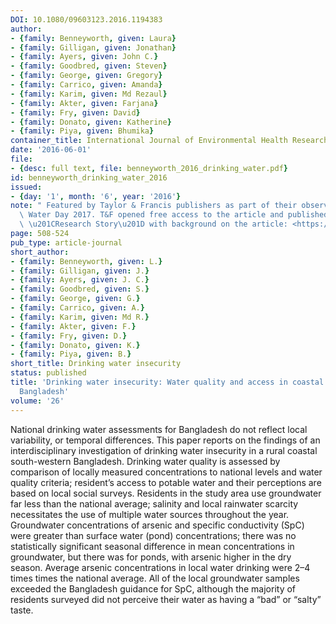 ```yaml
---
DOI: 10.1080/09603123.2016.1194383
author:
- {family: Benneyworth, given: Laura}
- {family: Gilligan, given: Jonathan}
- {family: Ayers, given: John C.}
- {family: Goodbred, given: Steven}
- {family: George, given: Gregory}
- {family: Carrico, given: Amanda}
- {family: Karim, given: Md Rezaul}
- {family: Akter, given: Farjana}
- {family: Fry, given: David}
- {family: Donato, given: Katherine}
- {family: Piya, given: Bhumika}
container_title: International Journal of Environmental Health Research
date: '2016-06-01'
file:
- {desc: full text, file: benneyworth_2016_drinking_water.pdf}
id: benneyworth_drinking_water_2016
issued:
- {day: '1', month: '6', year: '2016'}
note: " Featured by Taylor & Francis publishers as part of their observance of World\
  \ Water Day 2017. T&F opened free access to the article and published an accompanying\
  \ \u201CResearch Story\u201D with background on the article: <https://explore.tandfonline.com/page/gen/world-water-day-2017>."
page: 508-524
pub_type: article-journal
short_author:
- {family: Benneyworth, given: L.}
- {family: Gilligan, given: J.}
- {family: Ayers, given: J. C.}
- {family: Goodbred, given: S.}
- {family: George, given: G.}
- {family: Carrico, given: A.}
- {family: Karim, given: Md R.}
- {family: Akter, given: F.}
- {family: Fry, given: D.}
- {family: Donato, given: K.}
- {family: Piya, given: B.}
short_title: Drinking water insecurity
status: published
title: 'Drinking water insecurity: Water quality and access in coastal south-western
  Bangladesh'
volume: '26'
---
```

National drinking water assessments for Bangladesh do not reflect local variability, or temporal differences. This paper reports on the findings of an interdisciplinary investigation of drinking water insecurity in a rural coastal south-western Bangladesh. Drinking water quality is assessed by comparison of locally measured concentrations to national levels and water quality criteria; resident&#8217;s access to potable water and their perceptions are based on local social surveys. Residents in the study area use groundwater far less than the national average; salinity and local rainwater scarcity necessitates the use of multiple water sources throughout the year. Groundwater concentrations of arsenic and specific conductivity (SpC) were greater than surface water (pond) concentrations; there was no statistically significant seasonal difference in mean concentrations in groundwater, but there was for ponds, with arsenic higher in the dry season. Average arsenic concentrations in local water drinking were 2&#8211;4 times times the national average. All of the local groundwater samples exceeded the Bangladesh guidance for SpC, although the majority of residents surveyed did not perceive their water as having a &#8220;bad&#8221; or &#8220;salty&#8221; taste.
